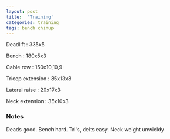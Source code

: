 ```yaml
---
layout: post
title:  'Training'
categories: training
tags: bench chinup
---
```


Deadlift  :  335x5

Bench : 180x5x3

Cable row : 150x10,10,9

Tricep extension  :  35x13x3

Lateral raise  :  20x17x3

Neck extension  :  35x10x3

### Notes

Deads good. Bench hard. Tri's, delts easy. Neck weight unwieldy
